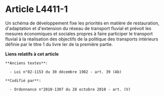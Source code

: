 # Article L4411-1

Un schéma de développement fixe les priorités en matière de restauration, d'adaptation et d'extension du réseau de transport
fluvial et prévoit les mesures économiques et sociales propres à faire participer le transport fluvial à la réalisation des
objectifs de la politique des transports intérieurs définie par le titre 1 du livre Ier de la première partie.

**Liens relatifs à cet article**

	**Anciens textes**:

	  - Loi n°82-1153 du 30 décembre 1982 - art. 39 (Ab)

	**Codifié par**:

	  - Ordonnance n°2010-1307 du 28 octobre 2010 - art. (V)
